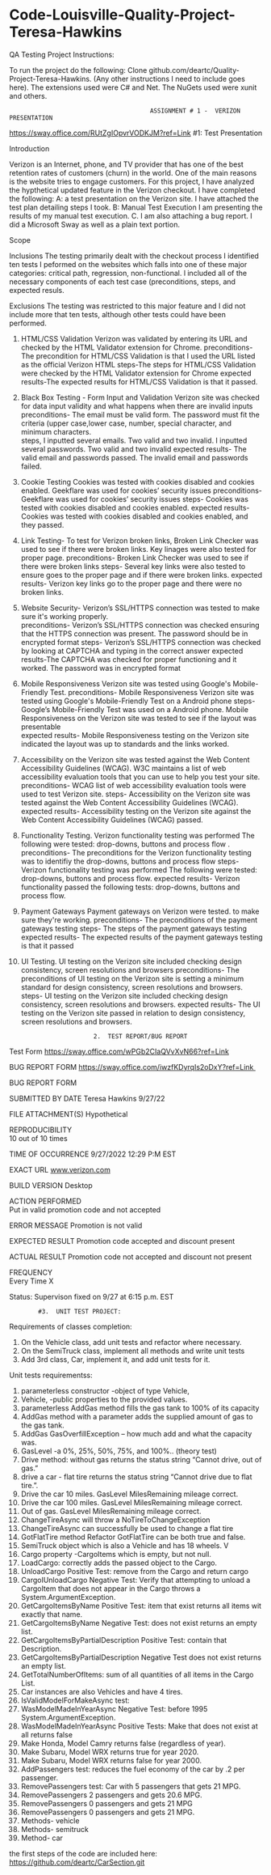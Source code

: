 # Code-Louisville-Quality-Project-Teresa-Hawkins

 QA Testing Project Instructions:

To run the project do the following: Clone github.com/deartc/Quality-Project-Teresa-Hawkins. (Any other instructions I need to include goes here).  The extensions used were C# and Net.  The NuGets used were xunit and others.  


 
                                           ASSIGNMENT # 1 -  VERIZON PRESENTATION 
  
 

https://sway.office.com/RUtZgIOpvrVODKJM?ref=Link
#1: Test Presentation

Introduction


Verizon is an Internet, phone, and TV provider that has one of the best retention rates of customers (churn) in the world. One of the main reasons is the website tries to engage customers. For this project, I have analyzed the  hypthetical updated feature in the Verizon checkout.   I have completed the following: A: a test presentation on the Verizon site. I have attached the test plan detailing steps I took. B: Manual Test Execution I am presenting the results of my manual test execution. C. I am also attaching a bug report.  I did a Microsoft Sway as well as a plain text portion.
 


Scope 
 
Inclusions  The testing primarily dealt with the checkout process   I identified ten tests I peformed on the websites which falls into one of these major categories: critical path, regression, non-functional.   l  included all of the necessary components of each test case (preconditions, steps,  and expected resuls.
 
Exclusions   The testing was restricted  to this major feature and I did not include more that ten tests, although other tests could have been performed. 


  
  1.	HTML/CSS Validation 
Verizon was validated by entering its URL and checked by the HTML Validator extension for Chrome. 
 preconditions- The precondition for HTML/CSS Validation is that I used the URL listed as the official Verizon HTML
  steps-The steps for HTML/CSS Validation were checked by the HTML Validator extension for Chrome
  expected results-The expected results for HTML/CSS Validation is that it passed. 
  
  2. Black Box Testing - Form Input and Validation 
  Verizon site was checked for data input validity and what happens when there are invalid inputs 
  preconditions- The email must be valid form.  The password must fit the criteria (upper case,lower case, number, special character, and minimum characters.   
  steps, I inputted several emails.  Two valid and two invalid.    I inputted several passwords. Two valid and two invalid 
  expected results- The valid email and passwords passed.   The invalid email and passwords failed.

	

3. Cookie Testing   Cookies was tested with cookies disabled and cookies enabled.   Geekflare was used for cookies’  security issues
 preconditions- Geekflare was used for cookies’ security issues
  steps- Cookies was tested with cookies disabled and cookies enabled. 
  expected results- Cookies was tested with cookies disabled and cookies enabled, and they passed. 

 4.  Link Testing- To test for Verizon broken links, Broken Link Checker was used to see if there were broken links. Key linages were also tested for proper page. 
  preconditions- Broken Link Checker was used to see if there were broken links 
  steps- Several key links were also tested to ensure goes to the proper page and if there were broken links.
  expected results- Verizon key links go to the proper page and  there were no  broken links.
  
  5. Website Security- Verizon’s SSL/HTTPS connection was tested to make sure it's working properly.  
 preconditions- Verizon’s SSL/HTTPS connection was checked ensuring that the HTTPS connection was present. The  password should be in encrypted format
  steps- Verizon’s SSL/HTTPS connection was checked by looking at CAPTCHA and typing in the correct answer 
  expected results-The CAPTCHA was checked  for proper functioning and it worked. The  password was in encrypted format   
  
  6. Mobile Responsiveness Verizon site was tested using Google's Mobile-Friendly Test. 
 preconditions-  Mobile Responsiveness Verizon site was tested using Google's Mobile-Friendly Test on a Android phone
  steps- Google’s Mobile-Friendly Test was used on a Android phone.  Mobile Responsiveness on the Verizon site was tested to see if the layout was presentable  
  expected results- Mobile Responsiveness testing on the Verizon site indicated the layout was up to standards and the links worked.
  
  7. Accessibility on the Verizon site was tested against the Web Content Accessibility Guidelines (WCAG).   W3C maintains a list of web accessibility evaluation tools that you can use to help you test your site.
   preconditions- WCAG list of web accessibility evaluation tools were used to test Verizon site.
  steps- Accessibility on the Verizon  site was tested against the Web Content Accessibility Guidelines (WCAG).
  expected results- Accessibility testing on the  Verizon  site against the Web Content Accessibility Guidelines (WCAG) passed.
  
  8.  Functionality Testing.  Verizon functionality testing was performed The following were tested: drop-downs, buttons and process flow .
 preconditions- The preconditions for the Verizon functionality testing was to identifiy the drop-downs, buttons and process flow 
  steps- Verizon functionality testing was performed The following were tested: drop-downs, buttons and process flow. 
  expected results- Verizon functionality passed the following tests: drop-downs, buttons and process flow. 

9.  Payment Gateways    Payment gateways on Verizon were tested. to make sure they're working.
preconditions- The preconditions of the payment gateways testing
  steps- The steps of the payment gateways testing
  expected results- The expected results of the payment gateways testing is that it passed

10. UI Testing. UI testing on the Verizon site included checking design consistency, screen resolutions and browsers
 preconditions- The preconditions of UI testing on the Verizon site is setting a minimum standard for design consistency, screen resolutions and browsers.
  steps- UI testing on the Verizon site included checking design consistency, screen resolutions and browsers.
  expected results-    The UI testing on the Verizon site passed in relation to   design consistency, screen resolutions and browsers.
  
  
  

  
                            2.  TEST REPORT/BUG REPORT 

Test Form   https://sway.office.com/wPGb2CIaQVvXvN66?ref=Link

BUG REPORT FORM    https://sway.office.com/iwzfKDyrqIs2oDxY?ref=Link 

BUG REPORT FORM

SUBMITTED BY	DATE
Teresa Hawkins	 9/27/22
			
FILE ATTACHMENT(S)
Hypothetical	 
			
REPRODUCIBILITY   
10 out of 10 times	

TIME OF OCCURRENCE 
9/27/2022 12:29 P:M EST
 	 	 	 
EXACT URL
www.verizon.com

BUILD VERSION
 Desktop
 	 
			
ACTION PERFORMED   
Put in valid promotion code and not accepted

ERROR MESSAGE  Promotion is not valid
 	 
EXPECTED RESULT  Promotion code accepted and discount present

ACTUAL RESULT  Promotion code not accepted and discount not present
 	 
			
FREQUENCY			
Every Time    X	    	 

Status: Supervison fixed on 9/27 at 6:15 p.m.  EST
 
 	 	 	 	 	 
 

 
 
 
 
   
   
   
   
   
   
   
   
   
   
   
   
            #3.  UNIT TEST PROJECT:
   

Requirements of classes completion: 
1. On the Vehicle class, add unit tests  and refactor where necessary.
2. On the SemiTruck class,  implement all methods and write unit tests 
3. Add 3rd class, Car, implement it, and add unit tests for it. 




Unit tests requirementss:
1.	parameterless constructor -object of type Vehicle, 
2.	Vehicle, -public properties to the provided values.
3.	 parameterless AddGas method fills the gas tank to 100% of its capacity
4.	 AddGas method with a parameter adds the supplied amount of gas to the gas tank.
5.	AddGas GasOverfillException – how much add and what the capacity was.
6.	 GasLevel -a  0%, 25%, 50%, 75%, and 100%..  (theory test)
7.	Drive method: without gas returns the status string “Cannot drive, out of gas.”
8.	 drive a car - flat tire returns the status string “Cannot drive due to flat tire.”.
9.	Drive the car 10 miles. GasLevel MilesRemaining mileage correct.
10.	Drive the car 100 miles. GasLevel MilesRemaining mileage correct.
11.	Out of gas. GasLevel MilesRemaining mileage correct.
12.	ChangeTireAsync will throw a NoTireToChangeException 
13.	ChangeTireAsync can successfully be used to change a flat tire
14.	 GotFlatTire method Refactor GotFlatTire can be both true and false. 
15.	 SemiTruck object which is also a Vehicle and has 18 wheels. V
16.	Cargo property -CargoItems which is empty, but not null.
17.	LoadCargo: correctly adds the passed object to the Cargo.
18.	UnloadCargo Positive Test: remove  from the Cargo and return cargo 
19.	CargoIUnloadCargo Negative Test: Verify that attempting to unload a CargoItem that does not appear in the Cargo throws a System.ArgumentException.
20.	GetCargoItemsByName Positive Test: item that exist returns all items wit exactly that name. 
21.	GetCargoItemsByName Negative Test: does not exist returns an empty list.
22.	GetCargoItemsByPartialDescription Positive Test: contain that Description.
23.	GetCargoItemsByPartialDescription Negative Test does not exist returns an empty list.
24.	GetTotalNumberOfItems: sum of all quantities of all items in the Cargo List.
25.	Car instances are also Vehicles and have 4 tires.
26.	IsValidModelForMakeAsync test: 
27.	WasModelMadeInYearAsync Negative Test: before 1995 System.ArgumentException.
28.	WasModelMadeInYearAsync Positive Tests:  Make that does not exist at all returns false
29.	Make Honda, Model Camry returns false (regardless of year).
30.	Make Subaru, Model WRX returns true for year 2020.
31.	Make Subaru, Model WRX returns false for year 2000.
32.	AddPassengers test: reduces the fuel economy of the car by .2 per passenger.
33.	RemovePassengers test:  Car with 5 passengers that gets 21 MPG.
34.	RemovePassengers  2 passengers and gets 20.6 MPG.
35.	RemovePassengers 0 passengers and gets 21 MPG
36.	RemovePassengers 0 passengers and gets 21 MPG.
37.	Methods-  vehicle
38.	 Methods- semitruck
39.	Method- car


the first steps of the code are included here: https://github.com/deartc/CarSection.git


